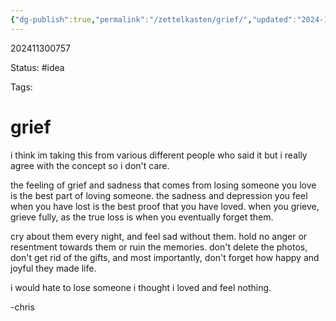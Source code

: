 ```yaml
---
{"dg-publish":true,"permalink":"/zettelkasten/grief/","updated":"2024-11-30T08:04:59.835-05:00"}
---
```


202411300757

Status: #idea

Tags:

# grief

i think im taking this from various different people who said it but i really agree with the concept so i don't care.

the feeling of grief and sadness that comes from losing someone you love is the best part of loving someone. the sadness and depression you feel when you have lost is the best proof that you have loved. when you grieve, grieve fully, as the true loss is when you eventually forget them. 

cry about them every night, and feel sad without them. hold no anger or resentment towards them or ruin the memories. don't delete the photos, don't get rid of the gifts, and most importantly, don't forget how happy and joyful they made life.

i would hate to lose someone i thought i loved and feel nothing.

-chris